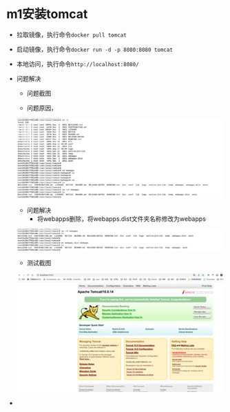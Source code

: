 # m1安装tomcat

- 拉取镜像，执行命令`docker pull tomcat`

- 启动镜像，执行命令`docker run -d -p 8080:8080 tomcat`

- 本地访问，执行命令`http://localhost:8080/`

- 问题解决

  - 问题截图

  

  - 问题原因，

  ![image-20220917181344775](images/image-20220917181344775.png)

  - 问题解决
    - 将webapps删除，将webapps.dist文件夹名称修改为webapps

  ![image-20220917181405955](images/image-20220917181405955.png)

  - 测试截图

  ![image-20220917181313569](images/image-20220917181313569.png)

- 